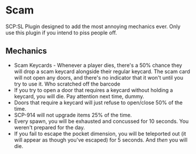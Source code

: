 # Scam
SCP:SL Plugin designed to add the most annoying mechanics ever. Only use this plugin if you intend to piss people off.

## Mechanics
* Scam Keycards - Whenever a player dies, there's a 50% chance they will drop a scam keycard alongside their regular keycard. The scam card will not open any doors, and there's no indicator that it won't until you try to use it. Who scratched off the barcode
* If you try to open a door that requires a keycard without holding a keycard, you will die. Pay attention next time, dummy.
* Doors that require a keycard will just refuse to open/close 50% of the time.
* SCP-914 will not upgrade items 25% of the time.
* Every spawn, you will be exhausted and concussed for 10 seconds. You weren't prepared for the day.
* If you fail to escape the pocket dimension, you will be teleported out (it will appear as though you've escaped) for 5 seconds. And *then* you will die.
